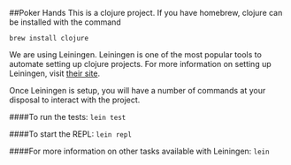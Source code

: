 ##Poker Hands
This is a clojure project. If you have homebrew, clojure can be installed with the command

```brew install clojure```

We are using Leiningen.  Leiningen is one of the most popular tools to automate setting up clojure projects. For more information on setting up Leiningen, visit [their site](http://leiningen.org/).

Once Leiningen is setup, you will have a number of commands at your disposal to interact with the project.

####To run the tests:
```lein test```

####To start the REPL:
```lein repl```

####For more information on other tasks available with Leiningen:
```lein ```
